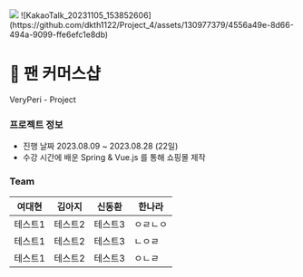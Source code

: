 <img src="https://capsule-render.vercel.app/api?type=waving&color=auto&height=200&section=header&text=　&fontSize=90" />
![KakaoTalk_20231105_153852606](https://github.com/dkth1122/Project_4/assets/130977379/4556a49e-8d66-494a-9099-ffe6efc1e8db)


# 🔎 팬 커머스샵
VeryPeri - Project

### 프로젝트 정보
* 진행 날짜 2023.08.09 ~ 2023.08.28 (22일)
* 수강 시간에 배운 Spring & Vue.js 를 통해 쇼핑몰 제작


### Team

|여대현|김아지|신동환|한나라|
|------|---|---|---|
|테스트1|테스트2|테스트3|ㅇㄹㄴㅇ|
|테스트1|테스트2|테스트3|ㄴㅇㄹ|
|테스트1|테스트2|테스트3|ㅇㄴㄹ|
